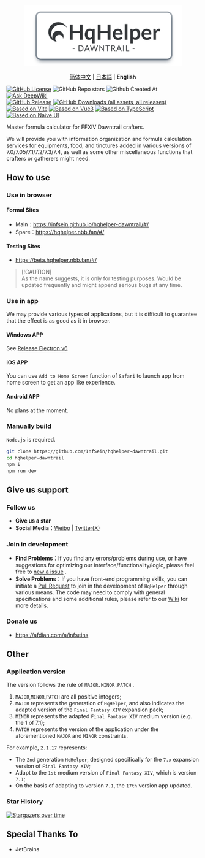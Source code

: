 <p align="center">
  <img alt="icon" src="/docs/image/app-logo.png" height="160" />
</p>

<p align="center">
  <a href="/README.md">简体中文</a>
  |
  <a href="/docs/README.ja.md">日本語</a>
  |
  <strong>English</strong>
</p>

[![GitHub License](https://img.shields.io/github/license/InfSein/hqhelper-dawntrail?style=flat&logo=github)](/LICENSE) ![GitHub Repo stars](https://img.shields.io/github/stars/InfSein/hqhelper-dawntrail?style=flat&logo=github) ![Github Created At](https://img.shields.io/github/created-at/InfSein/hqhelper-dawntrail?style=flat&logo=github) [![Ask DeepWiki](https://deepwiki.com/badge.svg)](https://deepwiki.com/InfSein/hqhelper-dawntrail) <br>
[![GitHub Release](https://img.shields.io/github/v/release/InfSein/hqhelper-dawntrail?style=flat&logo=github)](https://github.com/InfSein/hqhelper-dawntrail/releases) [![GitHub Downloads (all assets, all releases)](https://img.shields.io/github/downloads/InfSein/hqhelper-dawntrail/total?style=flat&logo=github)](https://github.com/InfSein/hqhelper-dawntrail/releases) <br>
[![Based on Vite](https://img.shields.io/badge/Vite-6.3.4-646CFF?style=flat&logo=vite)](https://github.com/vitejs/vite) [![Based on Vue3](https://img.shields.io/badge/Vue-3.5.13-4FC08D?style=flat&logo=vue.js)](https://github.com/vuejs/core) [![Based on TypeScript](https://img.shields.io/badge/TypeScript-5.7.3-3178C6?style=flat&logo=typescript)](https://github.com/microsoft/TypeScript) [![Based on Naive UI](https://img.shields.io/badge/Naive%20UI-2.41.0-008080?style=flat&logo=npm)](https://github.com/tusen-ai/naive-ui)

Master formula calculator for FFXIV Dawntrail crafters.

We will provide you with information organization and formula calculation services for equipments, food, and tinctures added in various versions of 7.0/7.05/7.1/7.2/7.3/7.4, as well as some other miscellaneous functions that crafters or gatherers might need.

## How to use

### Use in browser

#### Formal Sites

* Main：https://infsein.github.io/hqhelper-dawntrail/#/
* Spare：https://hqhelper.nbb.fan/#/

#### Testing Sites

* https://beta.hqhelper.nbb.fan/#/

> [!CAUTION]\
> As the name suggests, it is only for testing purposes.
> Would be updated frequently and might append serious bugs at any time.

### Use in app

We may provide various types of applications, but it is difficult to guarantee that the effect is as good as it in browser.

#### Windows APP

See [Release Electron v6](https://github.com/InfSein/hqhelper-dawntrail/releases/tag/electron.v6)

#### iOS APP

You can use `Add to Home Screen` function of `Safari` to launch app from home screen to get an app like experience.

#### Android APP

No plans at the moment.

### Manually build

`Node.js` is required.

```sh
git clone https://github.com/InfSein/hqhelper-dawntrail.git
cd hqhelper-dawntrail
npm i
npm run dev
```

## Give us support

### Follow us

* **Give us a star**
* **Social Media**：[Weibo](https://weibo.com/u/7870808507) | [Twitter(X)](https://twitter.com/FF14_HqHelper)

### Join in development

* **Find Problems**：If you find any errors/problems during use, or have suggestions for optimizing our interface/functionality/logic, please feel free to [new a issue](https://github.com/InfSein/hqhelper-dawntrail/issues/new) .
* **Solve Problems**：If you have front-end programming skills, you can initiate a [Pull Request](https://github.com/InfSein/hqhelper-dawntrail/pulls) to join in the development of `HqHelper` through various means. The code may need to comply with general specifications and some additional rules, please refer to our [Wiki](https://github.com/InfSein/hqhelper-dawntrail/wiki) for more details.

### Donate us

* <https://afdian.com/a/infseins>

## Other

### Application version

The version follows the rule of `MAJOR.MINOR.PATCH` .

1. `MAJOR`,`MINOR`,`PATCH` are all positive integers;
2. `MAJOR` represents the generation of `HqHelper`, and also indicates the adapted version of the `Final Fantasy XIV` expansion pack;
3. `MINOR` represents the adapted `Final Fantasy XIV` medium version (e.g. the 1 of 7.1);
4. `PATCH` represents the version of the application under the aforementioned `MAJOR` and `MINOR` constraints.

For example, `2.1.17` represents:

- The `2nd` generation `HqHelper`, designed specifically for the `7.x` expansion version of `Final Fantasy XIV`;
- Adapt to the `1st` medium version of `Final Fantasy XIV`, which is version `7.1`;
- On the basis of adapting to version `7.1`, the `17th` version app updated.

### Star History

[![Stargazers over time](https://starchart.cc/InfSein/hqhelper-dawntrail.svg?variant=adaptive)](https://starchart.cc/InfSein/hqhelper-dawntrail)

## Special Thanks To

* JetBrains 
